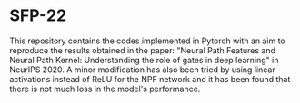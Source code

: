 # SFP-22

This repository contains the codes implemented in Pytorch with an aim to reproduce the results obtained in the paper: "Neural Path Features and Neural Path Kernel: Understanding the role of gates in deep learning" in NeurIPS 2020. A minor modification has also been tried by using linear activations instead of ReLU for the NPF network and it has been found that there is not much loss in the model's performance. 


